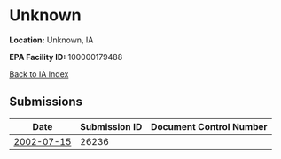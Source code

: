 # Unknown

**Location:** Unknown, IA

**EPA Facility ID:** 100000179488

[Back to IA Index](../../index.md)

## Submissions

| Date | Submission ID | Document Control Number |
|------|--------------|-------------------------|
| [2002-07-15](submissions/26236.md) | 26236 |  |
